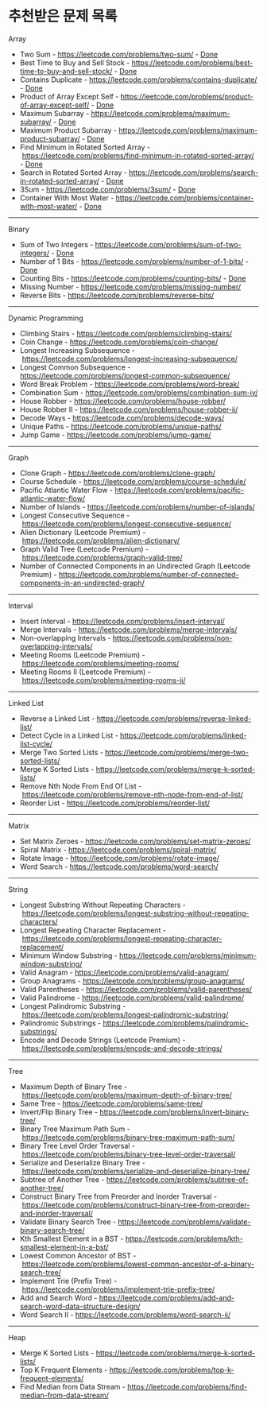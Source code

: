 # 추천받은 문제 목록

Array

- Two Sum - https://leetcode.com/problems/two-sum/ - [Done](https://github.com/Goldbar97/Study/blob/main/CodingTest/LeetCode/Two%20Sum.md)
- Best Time to Buy and Sell Stock - https://leetcode.com/problems/best-time-to-buy-and-sell-stock/ - [Done](https://github.com/Goldbar97/Study/blob/main/CodingTest/LeetCode/Best%20Time%20to%20Buy%20and%20Sell%20Stock.md)
- Contains Duplicate - https://leetcode.com/problems/contains-duplicate/ - [Done](https://github.com/Goldbar97/Study/blob/main/CodingTest/LeetCode/Contains%20Duplicate.md)
- Product of Array Except Self - https://leetcode.com/problems/product-of-array-except-self/ - [Done](https://github.com/Goldbar97/Study/blob/main/CodingTest/LeetCode/Product%20of%20Array%20Except%20Self.md)
- Maximum Subarray - https://leetcode.com/problems/maximum-subarray/ - [Done](https://github.com/Goldbar97/Study/blob/main/CodingTest/LeetCode/Maximum%20Subarray.md)
- Maximum Product Subarray - https://leetcode.com/problems/maximum-product-subarray/ - [Done](https://github.com/Goldbar97/Study/blob/main/CodingTest/LeetCode/Maximum%20Product%20Subarray.md)
- Find Minimum in Rotated Sorted Array - https://leetcode.com/problems/find-minimum-in-rotated-sorted-array/ - [Done](https://github.com/Goldbar97/Study/blob/main/CodingTest/LeetCode/Find%20Minimum%20in%20Rotated%20Sorted%20Array.md)
- Search in Rotated Sorted Array - https://leetcode.com/problems/search-in-rotated-sorted-array/ - [Done](https://github.com/Goldbar97/Study/blob/main/CodingTest/LeetCode/Search%20in%20Rotated%20Sorted%20Array.md)
- 3Sum - https://leetcode.com/problems/3sum/ - [Done](https://github.com/Goldbar97/Study/blob/main/CodingTest/LeetCode/3Sum.md)
- Container With Most Water - https://leetcode.com/problems/container-with-most-water/ - [Done](https://github.com/Goldbar97/Study/blob/main/CodingTest/LeetCode/Container%20With%20Most%20Water.md)

---

Binary

- Sum of Two Integers - https://leetcode.com/problems/sum-of-two-integers/ - [Done](https://github.com/Goldbar97/Study/blob/main/CodingTest/LeetCode/Sum%20of%20Two%20Integers.md)
- Number of 1 Bits - https://leetcode.com/problems/number-of-1-bits/ - [Done](https://github.com/Goldbar97/Study/blob/main/CodingTest/LeetCode/Number%20of%201%20Bits.md)
- Counting Bits - https://leetcode.com/problems/counting-bits/ - [Done](https://github.com/Goldbar97/Study/blob/main/CodingTest/LeetCode/Counting%20Bits.md)
- Missing Number - https://leetcode.com/problems/missing-number/
- Reverse Bits - https://leetcode.com/problems/reverse-bits/

---

Dynamic Programming

- Climbing Stairs - https://leetcode.com/problems/climbing-stairs/
- Coin Change - https://leetcode.com/problems/coin-change/
- Longest Increasing Subsequence - https://leetcode.com/problems/longest-increasing-subsequence/
- Longest Common Subsequence - https://leetcode.com/problems/longest-common-subsequence/
- Word Break Problem - https://leetcode.com/problems/word-break/
- Combination Sum - https://leetcode.com/problems/combination-sum-iv/
- House Robber - https://leetcode.com/problems/house-robber/
- House Robber II - https://leetcode.com/problems/house-robber-ii/
- Decode Ways - https://leetcode.com/problems/decode-ways/
- Unique Paths - https://leetcode.com/problems/unique-paths/
- Jump Game - https://leetcode.com/problems/jump-game/

---

Graph

- Clone Graph - https://leetcode.com/problems/clone-graph/
- Course Schedule - https://leetcode.com/problems/course-schedule/
- Pacific Atlantic Water Flow - https://leetcode.com/problems/pacific-atlantic-water-flow/
- Number of Islands - https://leetcode.com/problems/number-of-islands/
- Longest Consecutive Sequence - https://leetcode.com/problems/longest-consecutive-sequence/
- Alien Dictionary (Leetcode Premium) - https://leetcode.com/problems/alien-dictionary/
- Graph Valid Tree (Leetcode Premium) - https://leetcode.com/problems/graph-valid-tree/
- Number of Connected Components in an Undirected Graph (Leetcode Premium) - https://leetcode.com/problems/number-of-connected-components-in-an-undirected-graph/

---

Interval

- Insert Interval - https://leetcode.com/problems/insert-interval/
- Merge Intervals - https://leetcode.com/problems/merge-intervals/
- Non-overlapping Intervals - https://leetcode.com/problems/non-overlapping-intervals/
- Meeting Rooms (Leetcode Premium) - https://leetcode.com/problems/meeting-rooms/
- Meeting Rooms II (Leetcode Premium) - https://leetcode.com/problems/meeting-rooms-ii/

---

Linked List

- Reverse a Linked List - https://leetcode.com/problems/reverse-linked-list/
- Detect Cycle in a Linked List - https://leetcode.com/problems/linked-list-cycle/
- Merge Two Sorted Lists - https://leetcode.com/problems/merge-two-sorted-lists/
- Merge K Sorted Lists - https://leetcode.com/problems/merge-k-sorted-lists/
- Remove Nth Node From End Of List - https://leetcode.com/problems/remove-nth-node-from-end-of-list/
- Reorder List - https://leetcode.com/problems/reorder-list/

---

Matrix

- Set Matrix Zeroes - https://leetcode.com/problems/set-matrix-zeroes/
- Spiral Matrix - https://leetcode.com/problems/spiral-matrix/
- Rotate Image - https://leetcode.com/problems/rotate-image/
- Word Search - https://leetcode.com/problems/word-search/

---

String

- Longest Substring Without Repeating Characters - https://leetcode.com/problems/longest-substring-without-repeating-characters/
- Longest Repeating Character Replacement - https://leetcode.com/problems/longest-repeating-character-replacement/
- Minimum Window Substring - https://leetcode.com/problems/minimum-window-substring/
- Valid Anagram - https://leetcode.com/problems/valid-anagram/
- Group Anagrams - https://leetcode.com/problems/group-anagrams/
- Valid Parentheses - https://leetcode.com/problems/valid-parentheses/
- Valid Palindrome - https://leetcode.com/problems/valid-palindrome/
- Longest Palindromic Substring - https://leetcode.com/problems/longest-palindromic-substring/
- Palindromic Substrings - https://leetcode.com/problems/palindromic-substrings/
- Encode and Decode Strings (Leetcode Premium) - https://leetcode.com/problems/encode-and-decode-strings/

---

Tree

- Maximum Depth of Binary Tree - https://leetcode.com/problems/maximum-depth-of-binary-tree/
- Same Tree - https://leetcode.com/problems/same-tree/
- Invert/Flip Binary Tree - https://leetcode.com/problems/invert-binary-tree/
- Binary Tree Maximum Path Sum - https://leetcode.com/problems/binary-tree-maximum-path-sum/
- Binary Tree Level Order Traversal - https://leetcode.com/problems/binary-tree-level-order-traversal/
- Serialize and Deserialize Binary Tree - https://leetcode.com/problems/serialize-and-deserialize-binary-tree/
- Subtree of Another Tree - https://leetcode.com/problems/subtree-of-another-tree/
- Construct Binary Tree from Preorder and Inorder Traversal - https://leetcode.com/problems/construct-binary-tree-from-preorder-and-inorder-traversal/
- Validate Binary Search Tree - https://leetcode.com/problems/validate-binary-search-tree/
- Kth Smallest Element in a BST - https://leetcode.com/problems/kth-smallest-element-in-a-bst/
- Lowest Common Ancestor of BST - https://leetcode.com/problems/lowest-common-ancestor-of-a-binary-search-tree/
- Implement Trie (Prefix Tree) - https://leetcode.com/problems/implement-trie-prefix-tree/
- Add and Search Word - https://leetcode.com/problems/add-and-search-word-data-structure-design/
- Word Search II - https://leetcode.com/problems/word-search-ii/

---

Heap

- Merge K Sorted Lists - https://leetcode.com/problems/merge-k-sorted-lists/
- Top K Frequent Elements - https://leetcode.com/problems/top-k-frequent-elements/
- Find Median from Data Stream - https://leetcode.com/problems/find-median-from-data-stream/
